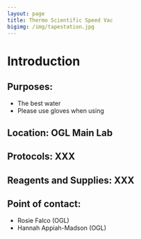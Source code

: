 ```yaml
---
layout: page
title: Thermo Scientific Speed Vac
bigimg: /img/tapestation.jpg
---
```

# Introduction

## Purposes:
- The best water
- Please use gloves when using

## Location: OGL Main Lab

## Protocols: XXX

## Reagents and Supplies: XXX

## Point of contact: 
- Rosie Falco (OGL)
- Hannah Appiah-Madson (OGL)

